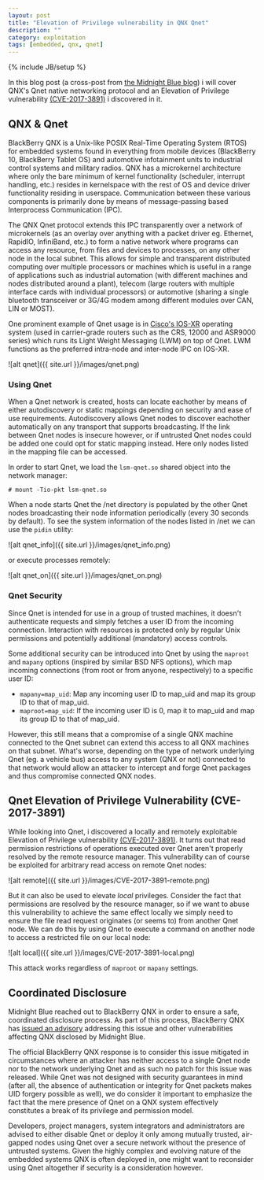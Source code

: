 ```yaml
---
layout: post
title: "Elevation of Privilege vulnerability in QNX Qnet"
description: ""
category: exploitation
tags: [embedded, qnx, qnet]
---
```

{% include JB/setup %}

In this blog post (a cross-post from [the Midnight Blue blog](https://www.midnightbluelabs.com/blog/2017/12/8/elevation-of-privilege-vulnerability-in-qnx-qnet)) i will cover QNX's Qnet native networking protocol and an Elevation of Privilege vulnerability [(CVE-2017-3891)](https://cve.mitre.org/cgi-bin/cvename.cgi?name=CVE-2017-3891) i discovered in it.

## QNX & Qnet

BlackBerry QNX is a Unix-like POSIX Real-Time Operating System (RTOS) for embedded systems found in everything from mobile devices (BlackBerry 10, BlackBerry Tablet OS) and automotive infotainment units to industrial control systems and military radios. QNX has a microkernel architecture where only the bare minimum of kernel functionality (scheduler, interrupt handling, etc.) resides in kernelspace with the rest of OS and device driver functionality residing in userspace. Communication between these various components is primarily done by means of message-passing based Interprocess Communication (IPC).

The QNX Qnet protocol extends this IPC transparently over a network of microkernels (as an overlay over anything with a packet driver eg. Ethernet, RapidIO, InfiniBand, etc.) to form a native network where programs can access any resource, from files and devices to processes, on any other node in the local subnet. This allows for simple and transparent distributed computing over multiple processors or machines which is useful in a range of applications such as industrial automation (with different machines and nodes distributed around a plant), telecom (large routers with multiple interface cards with individual processors) or automotive (sharing a single bluetooth transceiver or 3G/4G modem among different modules over CAN, LIN or MOST).

One prominent example of Qnet usage is in [Cisco's IOS-XR](https://www.cisco.com/c/en/us/products/ios-nx-os-software/ios-xr-software/index.html) operating system (used in carrier-grade routers such as the CRS, 12000 and ASR9000 series) which runs its Light Weight Messaging (LWM) on top of Qnet. LWM functions as the preferred intra-node and inter-node IPC on IOS-XR.

![alt qnet]({{ site.url }}/images/qnet.png)

### Using Qnet

When a Qnet network is created, hosts can locate eachother by means of either autodiscovery or static mappings depending on security and ease of use requirements. Autodiscovery allows Qnet nodes to discover eachother automatically on any transport that supports broadcasting. If the link between Qnet nodes is insecure however, or if untrusted Qnet nodes could be added one could opt for static mapping instead. Here only nodes listed in the mapping file can be accessed.

In order to start Qnet, we load the `lsm-qnet.so` shared object into the network manager:

```
# mount -Tio-pkt lsm-qnet.so
```

When a node starts Qnet the /net directory is populated by the other Qnet nodes broadcasting their node information periodically (every 30 seconds by default). To see the system information of the nodes listed in /net we can use the `pidin` utility:

![alt qnet_info]({{ site.url }}/images/qnet_info.png)

or execute processes remotely:

![alt qnet_on]({{ site.url }}/images/qnet_on.png)

### Qnet Security

Since Qnet is intended for use in a group of trusted machines, it doesn't authenticate requests and simply fetches a user ID from the incoming connection. Interaction with resources is protected only by regular Unix permissions and potentially additional (mandatory) access controls.

Some additional security can be introduced into Qnet by using the `maproot` and `mapany` options (inspired by similar BSD NFS options), which map incoming connections (from root or from anyone, respectively) to a specific user ID:

* `mapany=map_uid`: Map any incoming user ID to map_uid and map its group ID to that of map_uid.
* `maproot=map_uid`: If the incoming user ID is 0, map it to map_uid and map its group ID to that of map_uid.

However, this still means that a compromise of a single QNX machine connected to the Qnet subnet can extend this access to all QNX machines on that subnet. What's worse, depending on the type of network underlying Qnet (eg. a vehicle bus) access to any system (QNX or not) connected to that network would allow an attacker to intercept and forge Qnet packages and thus compromise connected QNX nodes.

## Qnet Elevation of Privilege Vulnerability (CVE-2017-3891)

While looking into Qnet, i discovered a locally and remotely exploitable Elevation of Privilege vulnerability [(CVE-2017-3891)](https://cve.mitre.org/cgi-bin/cvename.cgi?name=CVE-2017-3891). It turns out that read permission restrictions of operations executed over Qnet aren't properly resolved by the remote resource manager. This vulnerability can of course be exploited for arbitrary read access on remote Qnet nodes:

![alt remote]({{ site.url }}/images/CVE-2017-3891-remote.png)

But it can also be used to elevate *local* privileges. Consider the fact that permissions are resolved by the resource manager, so if we want to abuse this vulnerability to achieve the same effect locally we simply need to ensure the file read request originates (or seems to) from another Qnet node. We can do this by using Qnet to execute a command on another node to access a restricted file on our local node:

![alt local]({{ site.url }}/images/CVE-2017-3891-local.png)

This attack works regardless of `maproot` or `mapany` settings.

## Coordinated Disclosure

Midnight Blue reached out to BlackBerry QNX in order to ensure a safe, coordinated disclosure process. As part of this process, BlackBerry QNX has [issued an advisory](http://support.blackberry.com/kb/articleDetail?articleNumber=000046674) addressing this issue and other vulnerabilities affecting QNX disclosed by Midnight Blue.

The official BlackBerry QNX response is to consider this issue mitigated in circumstances where an attacker has neither access to a single Qnet node nor to the network underlying Qnet and as such no patch for this issue was released. While Qnet was not designed with security guarantees in mind (after all, the absence of authentication or integrity for Qnet packets makes UID forgery possible as well), we do consider it important to emphasize the fact that the mere presence of Qnet on a QNX system effectively constitutes a break of its privilege and permission model.

Developers, project managers, system integrators and administrators are advised to either disable Qnet or deploy it only among mutually trusted, air-gapped nodes using Qnet over a secure network without the presence of untrusted systems. Given the highly complex and evolving nature of the embedded systems QNX is often deployed in, one might want to reconsider using Qnet altogether if security is a consideration however.

